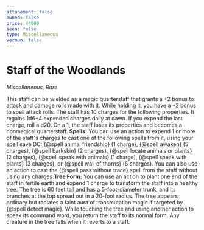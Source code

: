```yaml
---
attunement: false
owned: false
price: 44000
seen: false
type: Miscellaneous
vermun: false
---
```

# Staff of the Woodlands

*Miscellaneous, Rare*

This staff can be wielded as a magic quarterstaff that grants a +2 bonus to attack and damage rolls made with it. While holding it, you have a +2 bonus to spell attack rolls. The staff has 10 charges for the following properties. It regains 1d6+4 expended charges daily at dawn. If you expend the last charge, roll a d20. On a 1, the staff loses its properties and becomes a nonmagical quarterstaff. **Spells:** You can use an action to expend 1 or more of the staff's charges to cast one of the following spells from it, using your spell save DC: {@spell animal friendship} (1 charge), {@spell awaken} (5 charges), {@spell barkskin} (2 charges), {@spell locate animals or plants} (2 charges), {@spell speak with animals} (1 charge), {@spell speak with plants} (3 charges), or {@spell wall of thorns} (6 charges). You can also use an action to cast the {@spell pass without trace} spell from the staff without using any charges.**Tree Form:** You can use an action to plant one end of the staff in fertile earth and expend 1 charge to transform the staff into a healthy tree. The tree is 60 feet tall and has a 5-foot-diameter trunk, and its branches at the top spread out in a 20-foot radius. The tree appears ordinary but radiates a faint aura of transmutation magic if targeted by {@spell detect magic}. While touching the tree and using another action to speak its command word, you return the staff to its normal form. Any creature in the tree falls when it reverts to a staff.